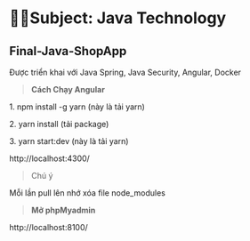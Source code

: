 # 🧑‍💻Subject: Java Technology

## Final-Java-ShopApp 

<p>Được triển khai với Java Spring, Java Security, Angular, Docker</p>

> __Cách Chạy Angular__
<p>1. npm install -g yarn (này là tải yarn)</p>
<p>2. yarn install (tải package)</p>
<p>3. yarn start:dev (này là tải yarn)</p>

http://localhost:4300/

> Chú ý
<p> Mỗi lần pull lên nhớ xóa file node_modules</p>


> __Mở phpMyadmin__

http://localhost:8100/

